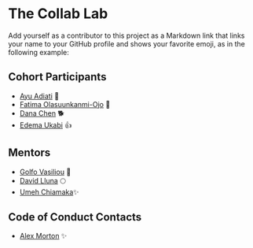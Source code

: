 # The Collab Lab

Add yourself as a contributor to this project as a Markdown link that links your name to your GitHub profile and shows your favorite emoji, as in the following example:

## Cohort Participants

- [Ayu Adiati](https://github.com/adiati98) 🤩
- [Fatima Olasuunkanmi-Ojo](https://github.com/fatima-ola/) 🤗
- [Dana Chen](https://github.com/danachen) 🐕
- [Edema Ukabi](https://github.com/edemaukabi) 👍

## Mentors

- [Golfo Vasiliou](https://github.com/faysvas) 🥞
- [David Lluna](https://github.com/llunaplanet) 🌕
- [Umeh Chiamaka](https://github.com/Amaka202)✨

## Code of Conduct Contacts

- [Alex Morton](https://github.com/alexlsalt) ✨
